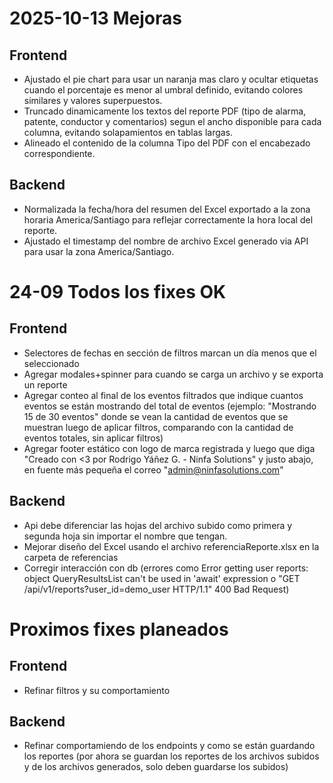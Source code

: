 # 2025-10-13 Mejoras

## Frontend
- Ajustado el pie chart para usar un naranja mas claro y ocultar etiquetas cuando el porcentaje es menor al umbral definido, evitando colores similares y valores superpuestos.
- Truncado dinamicamente los textos del reporte PDF (tipo de alarma, patente, conductor y comentarios) segun el ancho disponible para cada columna, evitando solapamientos en tablas largas.
- Alineado el contenido de la columna Tipo del PDF con el encabezado correspondiente.

## Backend
- Normalizada la fecha/hora del resumen del Excel exportado a la zona horaria America/Santiago para reflejar correctamente la hora local del reporte.
- Ajustado el timestamp del nombre de archivo Excel generado via API para usar la zona America/Santiago.

# 24-09 Todos los fixes OK

## Frontend
- Selectores de fechas en sección de filtros marcan un día menos que el seleccionado
- Agregar modales+spinner para cuando se carga un archivo y se exporta un reporte
- Agregar conteo al final de los eventos filtrados que indique cuantos eventos se están mostrando del total de eventos (ejemplo: "Mostrando 15 de 30 eventos" donde se vean la cantidad de eventos que se muestran luego de aplicar filtros, comparando con la cantidad de eventos totales, sin aplicar filtros)
- Agregar footer estático con logo de marca registrada y luego que diga "Creado con <3 por Rodrigo Yáñez G. - Ninfa Solutions" y justo abajo, en fuente más pequeña el correo "admin@ninfasolutions.com"


## Backend
- Api debe diferenciar las hojas del archivo subido como primera y segunda hoja sin importar el nombre que tengan.
- Mejorar diseño del Excel usando el archivo referenciaReporte.xlsx en la carpeta de referencias
- Corregir interacción con db (errores como Error getting user reports: object QueryResultsList can't be used in 'await' expression o "GET /api/v1/reports?user_id=demo_user HTTP/1.1" 400 Bad Request)


# Proximos fixes planeados

## Frontend
- Refinar filtros y su comportamiento


## Backend
- Refinar comportamiendo de los endpoints y como se están guardando los reportes (por ahora se guardan los reportes de los archivos subidos y de los archivos generados, solo deben guardarse los subidos)


